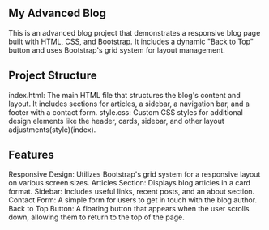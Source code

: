## My Advanced Blog
This is an advanced blog project that demonstrates a responsive blog page built with HTML, CSS, and Bootstrap. It includes a dynamic "Back to Top" button and uses Bootstrap's grid system for layout management.

## Project Structure
index.html: The main HTML file that structures the blog's content and layout. It includes sections for articles, a sidebar, a navigation bar, and a footer with a contact form.
style.css: Custom CSS styles for additional design elements like the header, cards, sidebar, and other layout adjustments​(style)​(index).
## Features
Responsive Design: Utilizes Bootstrap's grid system for a responsive layout on various screen sizes.
Articles Section: Displays blog articles in a card format.
Sidebar: Includes useful links, recent posts, and an about section.
Contact Form: A simple form for users to get in touch with the blog author.
Back to Top Button: A floating button that appears when the user scrolls down, allowing them to return to the top of the page.
